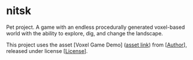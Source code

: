 # nitsk
Pet project. A game with an endless procedurally generated voxel-based world with the ability to explore, dig, and change the landscape.

This project uses the asset [Voxel Game Demo] ([asset link](https://godotengine.org/asset-library/asset/2755)) from [[Author](https://godotengine.org/asset-library/asset?user=Godot%20Engine)], released under license [[License](https://github.com/godotengine/godot-demo-projects/tree/4.2-31d1c0c?tab=License-1-ov-file)].